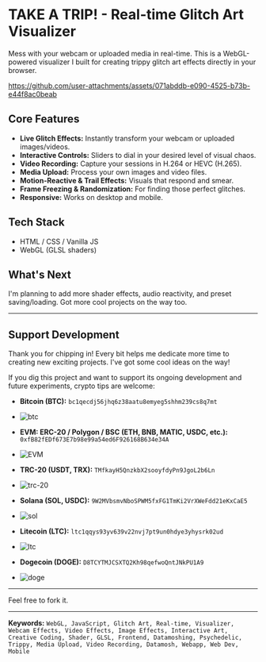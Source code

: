 # TAKE A TRIP! - Real-time Glitch Art Visualizer

Mess with your webcam or uploaded media in real-time. This is a WebGL-powered visualizer I built for creating trippy glitch art effects directly in your browser.

https://github.com/user-attachments/assets/071abddb-e090-4525-b73b-e44f8ac0beab

## Core Features

*   **Live Glitch Effects:** Instantly transform your webcam or uploaded images/videos.
*   **Interactive Controls:** Sliders to dial in your desired level of visual chaos.
*   **Video Recording:** Capture your sessions in H.264 or HEVC (H.265).
*   **Media Upload:** Process your own images and video files.
*   **Motion-Reactive & Trail Effects:** Visuals that respond and smear.
*   **Frame Freezing & Randomization:** For finding those perfect glitches.
*   **Responsive:** Works on desktop and mobile.

## Tech Stack

*   HTML / CSS / Vanilla JS
*   WebGL (GLSL shaders)

## What's Next

I'm planning to add more shader effects, audio reactivity, and preset saving/loading. Got more cool projects on the way too.

---

## Support Development

Thank you for chipping in! Every bit helps me dedicate more time to creating new exciting projects. I've got some cool ideas on the way!

If you dig this project and want to support its ongoing development and future experiments, crypto tips are welcome:

*   **Bitcoin (BTC):** `bc1qecdj56jhq6z38aatu8emyeg5shhm239cs8q7mt`
*   ![btc](https://github.com/user-attachments/assets/3a2b6ded-73ce-4498-8a42-66da8e3d9515)


*   **EVM: ERC-20 / Polygon / BSC (ETH, BNB, MATIC, USDC, etc.):** `0xfB82fEDf673E7b98e99a54ed6F926168B634e34A`
*   ![EVM](https://github.com/user-attachments/assets/6d7fca91-b3e4-4831-96ca-3392e130a177)

    

*   **TRC-20 (USDT, TRX):** `TMfkayH5QnzkbX2sooyfdyPn9JgoL2b6Ln`
*   ![trc-20](https://github.com/user-attachments/assets/eba40d6e-ce43-4b17-85b9-17de71b9cfbb)


*   **Solana (SOL, USDC):** `9W2MVbsmvNboSPWM5fxFG1TmKi2VrXWeFdd21eKxCaE5`
*   ![sol](https://github.com/user-attachments/assets/261ec970-64a6-41ea-b645-fa15ab84b715)


*   **Litecoin (LTC):** `ltc1qqys93yv639v22nvj7pt9un0hdye3yhysrk02ud`
*   ![ltc](https://github.com/user-attachments/assets/a0560c4d-a059-4e84-b7b1-48eef5d984b3)


*   **Dogecoin (DOGE):** `D8TCYTMJCSXTQ2Kh98qefwoQntJNkPU1A9`
*   ![doge](https://github.com/user-attachments/assets/b36a7e0d-e0d8-485c-b6c7-ad9376f375e9)


---

Feel free to fork it.

---
**Keywords:** `WebGL, JavaScript, Glitch Art, Real-time, Visualizer, Webcam Effects, Video Effects, Image Effects, Interactive Art, Creative Coding, Shader, GLSL, Frontend, Datamoshing, Psychedelic, Trippy, Media Upload, Video Recording, Datamosh, Webapp, Web Dev, Mobile`
